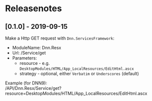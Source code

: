 # Releasenotes


## [0.1.0] - 2019-09-15
Make a Http GET request with `Dnn.ServicesFramework`:

* ModuleName: Dnn.Resx   
* Url: /Service/get   
* Parameters:   
    * resource - e.g. `DesktopModules/HTML/App_LocalResources/EditHtml.ascx`
    * strategy  - optional, either `Verbatim` or `Underscores`  (default)

Example (for DNN9):   
/API/Dnn.Resx/Service/get?resource=DesktopModules/HTML/App_LocalResources/EditHtml.ascx